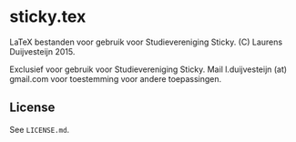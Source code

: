 # sticky.tex

LaTeX bestanden voor gebruik voor Studievereniging Sticky. (C) Laurens Duijvesteijn 2015.

Exclusief voor gebruik voor Studievereniging Sticky. Mail l.duijvesteijn (at) gmail.com voor toestemming voor andere toepassingen.

## License

See `LICENSE.md`.
